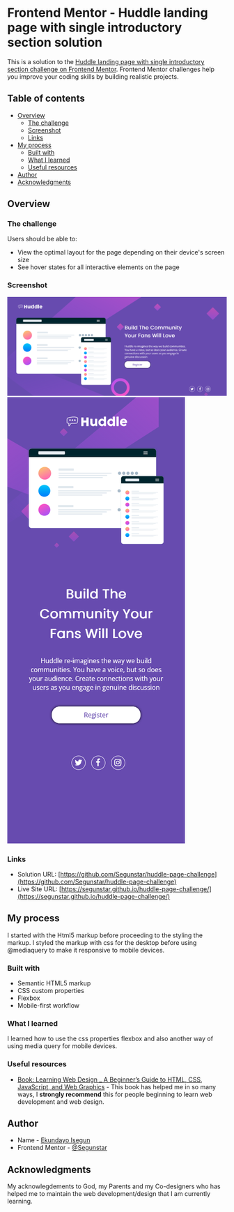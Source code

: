 # Frontend Mentor - Huddle landing page with single introductory section solution

This is a solution to the [Huddle landing page with single introductory section challenge on Frontend Mentor](https://www.frontendmentor.io/challenges/huddle-landing-page-with-a-single-introductory-section-B_2Wvxgi0). Frontend Mentor challenges help you improve your coding skills by building realistic projects. 

## Table of contents

- [Overview](#overview)
  - [The challenge](#the-challenge)
  - [Screenshot](#screenshot)
  - [Links](#links)
- [My process](#my-process)
  - [Built with](#built-with)
  - [What I learned](#what-i-learned)
  - [Useful resources](#useful-resources)
- [Author](#author)
- [Acknowledgments](#acknowledgments)


## Overview

### The challenge

Users should be able to:

- View the optimal layout for the page depending on their device's screen size
- See hover states for all interactive elements on the page

### Screenshot

![](./images/screenshot-desktop.png)
![](./images/screenshot-mobile.png)



### Links

- Solution URL: [https://github.com/Segunstar/huddle-page-challenge](https://github.com/Segunstar/huddle-page-challenge)
- Live Site URL: [https://segunstar.github.io/huddle-page-challenge/](https://segunstar.github.io/huddle-page-challenge/)

## My process
I started with the Html5 markup before proceeding to the styling the markup.
I styled the markup with css for the desktop before using @mediaquery to make it responsive to mobile devices. 

### Built with

- Semantic HTML5 markup
- CSS custom properties
- Flexbox
- Mobile-first workflow

### What I learned

I learned how to use the css properties flexbox and also another way of using media query for mobile devices.


### Useful resources

- [ Book: Learning Web Design _ A Beginner’s Guide to HTML, CSS, JavaScript, and Web Graphics](https://www.Learningwebdesign.com) - This book has helped me in so many ways, I **strongly recommend** this for people beginning to learn web development and web design. 


## Author

- Name - [Ekundayo Isegun](https://https://github.com/Segunstar)
- Frontend Mentor - [@Segunstar](https://www.frontendmentor.io/profile/Segunstar)


## Acknowledgments

My acknowlegdements to God, my Parents and my Co-designers who has helped me to maintain the web development/design that I am currently learning.
